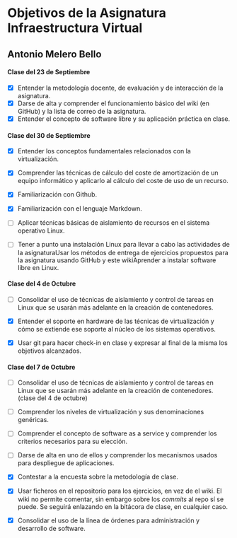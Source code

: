 Objetivos de la Asignatura Infraestructura Virtual
==================================================

## Antonio Melero Bello 

#### Clase del 23 de Septiembre

+ [x] Entender la metodología docente, de evaluación y de interacción de la asignatura.
+ [x] Darse de alta y comprender el funcionamiento básico del wiki (en GitHub) y la lista de correo de la asignatura.
+ [x] Entender el concepto de software libre y su aplicación práctica en clase.

#### Clase del 30 de Septiembre 

+ [x] Entender los conceptos fundamentales relacionados con la virtualización.
+ [x] Comprender las técnicas de cálculo del coste de amortización de un equipo informático y aplicarlo al cálculo 
      del coste de uso de un recurso.
+ [x] Familiarización con Github.
+ [x] Familiarización con el lenguaje Markdown.
+ [ ] Aplicar técnicas básicas de aislamiento de recursos en el sistema operativo Linux.
+ [ ] Tener a punto una instalación Linux para llevar a cabo las actividades de la asignaturaUsar los métodos de entrega 
      de ejercicios propuestos para la asignatura usando GitHub y este wikiAprender a instalar software libre en Linux. 


#### Clase del 4 de Octubre 

+ [ ] Consolidar el uso de técnicas de aislamiento y control de tareas en Linux que se usarán más adelante en la creación 
      de contenedores.
+ [x] Entender el soporte en hardware de las técnicas de virtualización y cómo se extiende ese soporte al núcleo de los 
      sistemas operativos.
+ [x] Usar git para hacer check-in en clase y expresar al final de la misma los objetivos alcanzados.


#### Clase del 7 de Octubre


+ [ ] Consolidar el uso de técnicas de aislamiento y control de tareas en Linux que se usarán más adelante en la creación
      de contenedores. (clase del 4 de octubre)
+ [ ] Comprender los niveles de virtualización y sus denominaciones genéricas.
+ [ ] Comprender el concepto de software as a service y comprender los criterios necesarios para su elección.
+ [ ] Darse de alta en uno de ellos y comprender los mecanismos usados para despliegue de aplicaciones.
+ [x] Contestar a la encuesta sobre la metodología de clase.
+ [x] Usar ficheros en el repositorio para los ejercicios, en vez de el wiki. El wiki no permite comentar, sin embargo 
      sobre los *commits* al repo sí se puede. Se seguirá enlazando en la bitácora de clase, en cualquier caso.
+ [x] Consolidar el uso de la línea de órdenes para administración y desarrollo de software.



